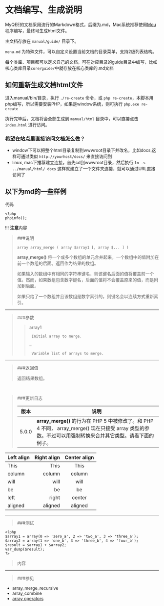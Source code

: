 # 文档编写、生成说明

MyQEE的文档采用流行的Markdown格式，后缀为.md，Mac系统推荐使用[Mou](http://mouapp.com/)程序编写，最终可生成html文件。

主文档存放在 `manual/guide/` 目录下。

`menu.md` 为特殊文件，可以自定义设置当前文档的目录菜单，支持2级列表结构。

每个类库、项目都可以定义自己的文档，可在对应目录的guide目录中编写，比如核心类库目录`core/guide/`中就存放在核心类库的.md文档

## 如何重新生成文档html文件

进入manual/bin/目录，执行 `./re-create` 命令，或 `php re-create`，本脚本用php编写，所以需要安装PHP，如果是window系统，则可执行 `php.exe re-create`

执行完毕后，文档将会全部生成到 `manual/html` 目录中，可以直接点击 `index.html` 进行访问。

### 希望在站点里直接访问文档怎么做？

* window下可以把整个html目录复制到wwwroot目录下并改名，比如docs,这样可通过类似 `http://yourhost/docs/` 来直接访问到
* linux, mac下推荐建立连接，首先cd到wwwroot目录，然后执行 `ln -s ../manual/html/ docs` 这样就建立了一个文件夹连接，就可以通过URL直接访问了



## 以下为md的一些样例

代码

	<?php
	phpinfo();


!!! **注意**内容 

> ###说明
> 
>     array array_merge ( array $array1 [, array $... ] )
>
> **array_merge()** 将一个或多个数组的单元合并起来，一个数组中的值附加在前一个数组的后面。返回作为结果的数组。
>
> 如果输入的数组中有相同的字符串键名，则该键名后面的值将覆盖前一个值。然而，如果数组包含数字键名，后面的值将不会覆盖原来的值，而是附加到后面。
>
> 如果只给了一个数组并且该数组是数字索引的，则键名会以连续方式重新索引。  

-----------

> ###参数
>
> > array1
> > 
> >      Initial array to merge.
> >
> > `…`
> >
> >      Variable list of arrays to merge.
> >

------------

> ###返回值
> 
> 返回结果数组。

&nbsp;

> ###更新日志
> 
>    | 版本 | 说明
>    |-----|-----
>    | 5.0.0 | **array_merge()** 的行为在 PHP 5 中被修改了。和 PHP 4 不同， array_merge() 现在只接受 array 类型的参数。不过可以用强制转换来合并其它类型。请看下面的例子。
>
| Left align | Right align | Center align |
|:-----------|------------:|:------------:|
| This       |        This |     This     |
| column     |      column |    column    |
| will       |        will |     will     |
| be         |          be |      be      |
| left       |       right |    center    |
| aligned    |     aligned |   aligned    |

----------

> ###测试 
>
>
    <?php
    $array1 = array(0 => 'zero_a', 2 => 'two_a', 3 => 'three_a');
    $array2 = array(1 => 'one_b', 3 => 'three_b', 4 => 'four_b');
    $result = $array1 + $array2;
    var_dump($result);
    ?>
>   内容

------------

> ###参见
>
* <function>array_merge_recursive</function>
* <function>array_combine</function>
* [array operators](language.operators.array.html)

